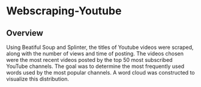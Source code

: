 # Webscraping-Youtube

## Overview

Using Beatiful Soup and Splinter, the titles of Youtube videos were scraped, along with the number of views and time of posting. The videos chosen were the most recent videos posted by the top 50 most subscribed YouTube channels. The goal was to determine the most frequently used words used by the most popular channels. A word cloud was constructed to visualize this distribution.


